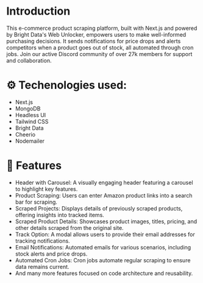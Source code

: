 # Introduction

This e-commerce product scraping platform, built with Next.js and powered by Bright Data's Web Unlocker, empowers users to make well-informed purchasing decisions. It sends notifications for price drops and alerts competitors when a product goes out of stock, all automated through cron jobs. Join our active Discord community of over 27k members for support and collaboration.

# ⚙️ Techenologies used:

- Next.js
- MongoDB
- Headless UI
- Tailwind CSS
- Bright Data
- Cheerio
- Nodemailer

# 🔋 Features

- Header with Carousel: A visually engaging header featuring a carousel to highlight key features.
- Product Scraping: Users can enter Amazon product links into a search bar for scraping.
- Scraped Projects: Displays details of previously scraped products, offering insights into tracked items.
- Scraped Product Details: Showcases product images, titles, pricing, and other details scraped from the original site.
- Track Option: A modal allows users to provide their email addresses for tracking notifications.
- Email Notifications: Automated emails for various scenarios, including stock alerts and price drops.
- Automated Cron Jobs: Cron jobs automate regular scraping to ensure data remains current.
- And many more features focused on code architecture and reusability.
